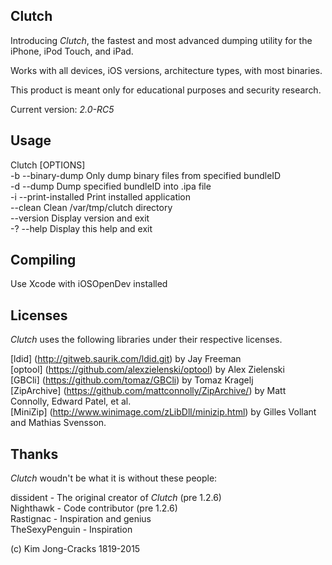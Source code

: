 Clutch
------------
Introducing *Clutch*, the fastest and most advanced dumping utility for the iPhone, iPod Touch, and iPad.

Works with all devices, iOS versions, architecture types, with most binaries.

This product is meant only for educational purposes and security research.

Current version: *2.0-RC5*


Usage
------------
Clutch [OPTIONS]<br />
-b --binary-dump <value> Only dump binary files from specified bundleID<br /> 
-d --dump <value>        Dump specified bundleID into .ipa file<br /> 
-i --print-installed Print installed application<br /> 
--clean           Clean /var/tmp/clutch directory<br /> 
--version         Display version and exit<br /> 
-? --help            Display this help and exit<br /> 


Compiling
------------
Use Xcode with iOSOpenDev installed 


Licenses
------------
*Clutch* uses the following libraries under their respective licenses.

[ldid] (http://gitweb.saurik.com/ldid.git) by Jay Freeman<br />
[optool] (https://github.com/alexzielenski/optool) by Alex Zielenski<br />
[GBCli] (https://github.com/tomaz/GBCli) by Tomaz Kragelj<br />
[ZipArchive] (https://github.com/mattconnolly/ZipArchive/) by Matt Connolly, Edward Patel, et al.<br />
[MiniZip] (http://www.winimage.com/zLibDll/minizip.html) by Gilles Vollant and Mathias Svensson.


Thanks
------------
*Clutch* woudn't be what it is without these people:

dissident - The original creator of *Clutch* (pre 1.2.6)<br />
Nighthawk - Code contributor (pre 1.2.6)<br />
Rastignac - Inspiration and genius<br />
TheSexyPenguin - Inspiration<br />



(c) Kim Jong-Cracks 1819-2015


